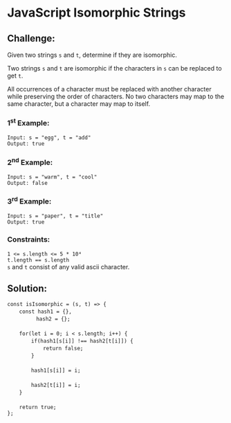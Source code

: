 # JavaScript Isomorphic Strings

## Challenge:

Given two strings `s` and `t`, determine if they are isomorphic.

Two strings `s` and `t` are isomorphic if the characters in `s` can be replaced to get `t`.

All occurrences of a character must be replaced with another character while preserving the order of characters. No two characters may map to the same character, but a character may map to itself.

### 1<sup>st</sup> Example:

`Input: s = "egg", t = "add"`
<br/>
`Output: true`

### 2<sup>nd</sup> Example:

`Input: s = "warm", t = "cool"`
<br/>
`Output: false`

### 3<sup>rd</sup> Example:

`Input: s = "paper", t = "title"`
<br/>
`Output: true`

### Constraints:

`1 <= s.length <= 5 * 10⁴`
<br/>
`t.length == s.length`
<br/>
`s` and `t` consist of any valid ascii character.

## Solution:

`const isIsomorphic = (s, t) => {`
<br/>
&nbsp;&nbsp;&nbsp;&nbsp;&nbsp;&nbsp;&nbsp;`const hash1 = {},`
<br/>
&nbsp;&nbsp;&nbsp;&nbsp;&nbsp;&nbsp;&nbsp;&nbsp;&nbsp;&nbsp;&nbsp;&nbsp;&nbsp;&nbsp;&nbsp;&nbsp;&nbsp;`hash2 = {};`
<br/>
<br/>
&nbsp;&nbsp;&nbsp;&nbsp;&nbsp;&nbsp;&nbsp;`for(let i = 0; i < s.length; i++) {`
<br/>
&nbsp;&nbsp;&nbsp;&nbsp;&nbsp;&nbsp;&nbsp;&nbsp;&nbsp;&nbsp;&nbsp;&nbsp;&nbsp;&nbsp;`if(hash1[s[i]] !== hash2[t[i]]) {`
<br/>
&nbsp;&nbsp;&nbsp;&nbsp;&nbsp;&nbsp;&nbsp;&nbsp;&nbsp;&nbsp;&nbsp;&nbsp;&nbsp;&nbsp;&nbsp;&nbsp;&nbsp;&nbsp;&nbsp;&nbsp;&nbsp;`return false;`
<br/>
&nbsp;&nbsp;&nbsp;&nbsp;&nbsp;&nbsp;&nbsp;&nbsp;&nbsp;&nbsp;&nbsp;&nbsp;&nbsp;&nbsp;`}`
<br/>
<br/>
&nbsp;&nbsp;&nbsp;&nbsp;&nbsp;&nbsp;&nbsp;&nbsp;&nbsp;&nbsp;&nbsp;&nbsp;&nbsp;&nbsp;`hash1[s[i]] = i;`
<br/>
<br/>
&nbsp;&nbsp;&nbsp;&nbsp;&nbsp;&nbsp;&nbsp;&nbsp;&nbsp;&nbsp;&nbsp;&nbsp;&nbsp;&nbsp;`hash2[t[i]] = i;`
<br/>
&nbsp;&nbsp;&nbsp;&nbsp;&nbsp;&nbsp;&nbsp;`}`
<br/>
<br/>
&nbsp;&nbsp;&nbsp;&nbsp;&nbsp;&nbsp;&nbsp;`return true;`
<br/>
`};`
<br/>
<br/>
